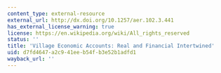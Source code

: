 ```yaml
---
content_type: external-resource
external_url: http://dx.doi.org/10.1257/aer.102.3.441
has_external_license_warning: true
license: https://en.wikipedia.org/wiki/All_rights_reserved
status: ''
title: 'Village Economic Accounts: Real and Financial Intertwined'
uid: d7fd4647-a2c9-41ee-b54f-b3e52b1adfd1
wayback_url: ''
---
```


